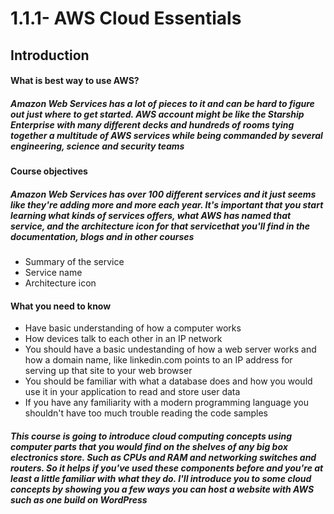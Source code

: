 # 1.1.1- AWS Cloud Essentials
## Introduction
#### What is best way to use AWS?
##### Amazon Web Services has a lot of pieces to it and can be hard to figure out just where to get started. AWS account might be like the Starship Enterprise with many different decks and hundreds of rooms tying together a multitude of AWS services while being commanded by several engineering, science and security teams

#### Course objectives
##### Amazon Web Services has over 100 different services and it just seems like they're adding more and more each year. It's important that you start learning what kinds of services offers, what AWS has named that service, and the architecture icon for that servicethat you'll find in the documentation, blogs and in other courses 
- Summary of the service
- Service name
- Architecture icon

#### What you need to know
- Have basic understanding of how a computer works
- How devices talk to each other in an IP network
- You should have a basic undestanding of how a web server works and how a domain name, like linkedin.com points to an IP address for serving up that site to your web browser
- You should be familiar with what a database does and how you would use it in your application to read and store user data
- If you have any familiarity with a modern programming language you shouldn't have too much trouble reading the code samples
##### This course is going to introduce cloud computing concepts using computer parts that you would find on the shelves of any big box electronics store. Such as CPUs and RAM and networking switches and routers. So it helps if you've used these components before and you're at least a little familiar with what they do. I'll introduce you to some cloud concepts by showing you a few ways you can host a website with AWS such as one build on WordPress

